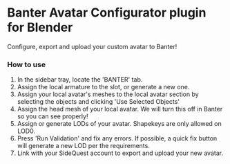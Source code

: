 # Banter Avatar Configurator plugin for Blender

Configure, export and upload your custom avatar to Banter!

### How to use
1. In the sidebar tray, locate the 'BANTER' tab.
1. Assign the local armature to the slot, or generate a new one.
1. Assign your local avatar's meshes to the local avatar section by selecting the objects and clicking 'Use Selected Objects'
1. Assign the head mesh of your local avatar. We will turn this off in Banter so you can see properly!
1. Assign or generate LODs of your avatar. Shapekeys are only allowed on LOD0.
1. Press 'Run Validation' and fix any errors. If possible, a quick fix button will generate a new LOD per the requirements.
1. Link with your SideQuest account to export and upload your new avatar.
